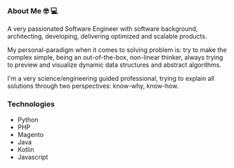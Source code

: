 ### About Me :nerd_face: :computer:

A very passionated Software Engineer with software background, architecting, developing, delivering optimized and scalable products.

My personal-paradigm when it comes to solving problem is: try to make the complex simple, being an out-of-the-box, non-linear thinker, always trying to preview and visualize dynamic data structures and abstract algorithms.

I'm a very science/engineering guided professional, trying to explain all solutions through two perspectives: know-why, know-how. 

### Technologies
- Python
- PHP
- Magento
- Java
- Kotlin
- Javascript

